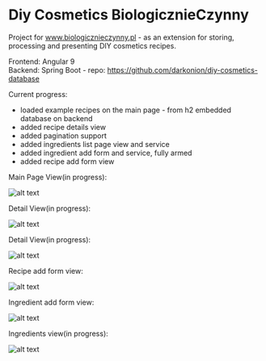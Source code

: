 # Diy Cosmetics BiologicznieCzynny

Project for www.biologicznieczynny.pl - as an extension for storing, processing and presenting DIY cosmetics recipes.<br>

Frontend: Angular 9 <br>
Backend: Spring Boot - repo: https://github.com/darkonion/diy-cosmetics-database<br>

Current progress: <br>
- loaded example recipes on the main page - from h2 embedded database on backend <br>
- added recipe details view
- added pagination support
- added ingredients list page view and service
- added ingredient add form and service, fully armed
- added recipe add form view 

Main Page View(in progress):

![alt text](https://i.imgur.com/L0HRbZh.png?1)

Detail View(in progress):

![alt text](https://i.imgur.com/VPjgAJV.png?1)

Detail View(in progress):

![alt text](https://i.imgur.com/TDVhETK.png?1)

Recipe add form view: 

![alt text](https://i.imgur.com/8R9BGrZ.png?1)

Ingredient add form view: 

![alt text](https://i.imgur.com/ffjN3We.png?1)

Ingredients view(in progress):

![alt text](https://i.imgur.com/Oo2tocl.png?1) 
